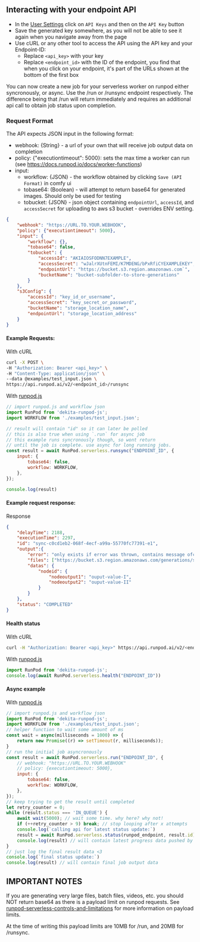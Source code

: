## Interacting with your endpoint API
* In the [User Settings](https://www.runpod.io/console/serverless/user/settings) click on `API Keys` and then on the `API Key` button
* Save the generated key somewhere, as you will not be able to see it again when you navigate away from the page
* Use cURL or any other tool to access the API using the API key and your Endpoint-ID:
  * Replace `<api_key>` with your key
  * Replace `<endpoint_id>` with the ID of the endpoint, you find that when you click on your endpoint, it's part of the URLs shown at the bottom of the first box

You can now create a new job for your serverless worker on runpod either syncronously, or async. 
Use the /run or /runsync endpoint respectively. 
The difference being that /run will return immediately and requires an additional api call to obtain job status upon completion. 

### Request Format
The API expects JSON input in the following format:
* webhook: {String} - a url of your own that will receive job output data on completion
* policy: {"executiontimeout": 5000}: sets the max time a worker can run (see https://docs.runpod.io/docs/worker-functions)
* input:
  * workflow: {JSON} - the workflow obtained by clicking `Save (API Format)` in comfy ui
  * tobase64: (Boolean) - will attempt to return base64 for generated images. Should only be used for testing
  * tobucket: {JSON} - json object containing `endpointUrl`, `accessId`, and `accessSecret` for uploading to aws s3 bucket - overrides ENV setting. 

```json
{
    "webhook": "https://URL.TO.YOUR.WEBHOOK",
    "policy": {"executiontimeout": 5000},
    "input": {
        "workflow": {},
        "tobase64": false,
        "tobucket": { 
            "accessId": "AKIAIOSFODNN7EXAMPLE",
            "accessSecret": "wJalrXUtnFEMI/K7MDENG/bPxRfiCYEXAMPLEKEY",
            "endpointUrl": "https://bucket.s3.region.amazonaws.com`",
            "bucketName": "bucket-subfolder-to-store-generations"
        }
    },
    "s3Config": {
        "accessId": "key_id_or_username",
        "accessSecret": "key_secret_or_password",
        "bucketName": "storage_location_name",
        "endpointUrl": "storage_location_address"
    }
}
```

#### Example Requests:
With cURL
```bash
curl -X POST \
-H "Authorization: Bearer <api_key>" \
-H "Content-Type: application/json" \
--data @examples/test_input.json \
https://api.runpod.ai/v2/<endpoint_id>/runsync
```

With [runpod.js](https://github.com/dekita/runpod.js)
```js
// import runpod.js and workflow json
import RunPod from 'dekita-runpod-js';
import WORKFLOW from './examples/test_input.json';

// result will contain "id" so it can later be polled
// this is also true when using `.run` for async job
// this example runs syncronously though, so wont return
// until the job is complete. use async for long running jobs.
const result = await RunPod.serverless.runsync("ENDPOINT_ID", {
    input: {
        tobase64: false,
        workflow: WORKFLOW, 
    },
});

console.log(result)
```

#### Example request response:
Response
```json
{
    "delayTime": 2188,
    "executionTime": 2297,
    "id": "sync-c0cd1eb2-068f-4ecf-a99a-55770fc77391-e1",
    "output":{
        "error": "only exists if error was thrown, contains message ofc",
        "files": ["https://bucket.s3.region.amazonaws.com/generations/sync-c0cd1eb2-068f-4ecf-a99a-55770fc77391-e1/c67ad621.png"],
        "datas": {
            "nodeid": {
                "nodeoutput1": "ouput-value-I",
                "nodeoutput2": "ouput-value-II"
            }
        }
    },
    "status": "COMPLETED"
}
```

#### Health status
With cURL
```bash
curl -H "Authorization: Bearer <api_key>" https://api.runpod.ai/v2/<endpoint_id>/health
```

With [runpod.js](https://github.com/dekita/runpod.js)
```js
import RunPod from 'dekita-runpod-js';
console.log(await RunPod.serverless.health("ENDPOINT_ID"))
```

#### Async example
With [runpod.js](https://github.com/dekita/runpod.js)
```js
// import runpod.js and workflow json
import RunPod from 'dekita-runpod-js';
import WORKFLOW from './examples/test_input.json';
// helper function to wait some amount of ms
const wait = async(milliseconds = 1000) => {
    return new Promise((r) => setTimeout(r, milliseconds));
}
// run the initial job asyncronously
const result = await RunPod.serverless.run("ENDPOINT_ID", {
    // webhook: "https://URL.TO.YOUR.WEBHOOK"
    // policy: {executiontimeout: 5000},
    input: {
        tobase64: false,
        workflow: WORKFLOW, 
    },
});
// keep trying to get the result until completed
let retry_counter = 0; 
while (result.status === 'IN_QUEUE') {
    await wait(5000); // wait some time. why here? why not! 
    if (++retry_counter > 9) break; // stop looping after x attempts
    console.log(`calling api for latest status update:`)
    result = await RunPod.serverless.status(runpod_endpoint, result.id);
    console.log(result) // will contain latest progress data pushed by worker
}
// just log the final result data <3
console.log(`final status update:`)
console.log(result) // will contain final job output data
```

## IMPORTANT NOTES
If you are generating very large files, batch files, videos, etc. you should NOT return base64 as there is a payload limit on runpod requests. See [runpod-serverless-controls-and-limitations](https://docs.runpod.io/docs/controls-limitations) for more information on payload limits.

At the time of writing this payload limits are 10MB for /run, and 20MB for /runsync. 

